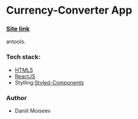 # Currency-Converter App

### [Site link]([https://currency-converter-indol-rho.vercel.app/](https://dangerousblock.github.io/antools/))

antools.

### Tech stack:

- [HTML5](https://en.wikipedia.org/wiki/HTML5)
- [ReactJS](https://reactjs.org/)
- Stylling:[Styled-Components](https://styled-components.com/)


### Author

- Daniil Moiseev
